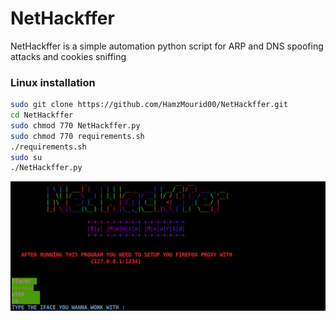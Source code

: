 # NetHackffer
NetHackffer is a simple automation python script for ARP and DNS spoofing attacks and cookies sniffing 

### Linux installation
```sh
sudo git clone https://github.com/HamzMourid00/NetHackffer.git
cd NetHackffer
sudo chmod 770 NetHackffer.py
sudo chmod 770 requirements.sh
./requirements.sh
sudo su
./NetHackffer.py
```
![Github Banner](https://github.com/HamzMourid00/NetHackffer/blob/main/img.png)
